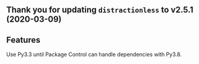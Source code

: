 Thank you for updating `distractionless` to v2.5.1 (2020-03-09)
---------------------------------------------------------------

Features
--------

Use Py3.3 until Package Control can handle dependencies with Py3.8.
